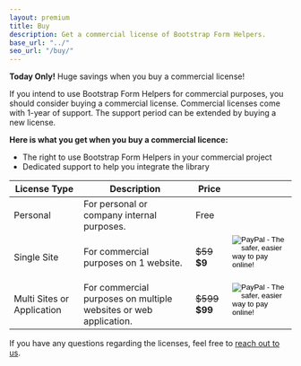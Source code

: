 ```yaml
---
layout: premium
title: Buy
description: Get a commercial license of Bootstrap Form Helpers.
base_url: "../"
seo_url: "/buy/"
---
```


<div class="alert alert-success">
  <strong>Today Only!</strong> Huge savings when you buy a commercial license!
</div>
 

If you intend to use Bootstrap Form Helpers for commercial purposes, you should consider
buying a commercial license. Commercial licenses come with 1-year of support. The support
period can be extended by buying a new license.

**Here is what you get when you buy a commercial licence:**

* The right to use Bootstrap Form Helpers in your commercial project
* Dedicated support to help you integrate the library

<table class="table">
  <thead>
    <tr>
      <th>License Type</th>
      <th>Description</th>
      <th>Price</th>
      <th>&nbsp;</th>
    </tr>
  </thead>
  <tbody>
    <tr>
      <td>Personal</td>
      <td>For personal or company internal purposes.</td>
      <td>Free</td>
      <td>&nbsp;</td>
    </tr>
    <tr>
      <td>Single Site</td>
      <td>For commercial purposes on 1 website.</td>
      <td><span style="text-decoration:line-through">$59</span> <b>$9</b></td>
      <td>
        <form action="https://www.paypal.com/cgi-bin/webscr" method="post" target="_top">
          <input type="hidden" name="cmd" value="_s-xclick">
          <input type="hidden" name="hosted_button_id" value="RQVHU88MFN7AW">
          <input type="image" src="https://www.paypalobjects.com/en_US/i/btn/btn_buynow_LG.gif" border="0" name="submit" alt="PayPal - The safer, easier way to pay online!">
          <img alt="" border="0" src="https://www.paypalobjects.com/en_US/i/scr/pixel.gif" width="1" height="1">
        </form>
      </td>
    </tr>
    <tr>
      <td>Multi Sites or Application</td>
      <td>For commercial purposes on multiple websites or web application.</td>
      <td><span style="text-decoration:line-through">$599</span> <b>$99</b></td>
      <td>
       <form action="https://www.paypal.com/cgi-bin/webscr" method="post" target="_top">
         <input type="hidden" name="cmd" value="_s-xclick">
         <input type="hidden" name="hosted_button_id" value="NUT2RGN93GJW4">
         <input type="image" src="https://www.paypalobjects.com/en_US/i/btn/btn_buynow_LG.gif" border="0" name="submit" alt="PayPal - The safer, easier way to pay online!">
         <img alt="" border="0" src="https://www.paypalobjects.com/en_US/i/scr/pixel.gif" width="1" height="1">
       </form>
      </td>
    </tr>
  </tbody>
</table>

If you have any questions regarding the licenses, feel free to [reach out to us](https://bootstrapformhelpers.zendesk.com/hc/en-us/requests/new).
